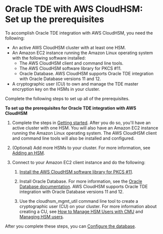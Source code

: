 # Oracle TDE with AWS CloudHSM: Set up the prerequisites<a name="oracle-tde-prerequisites"></a>

To accomplish Oracle TDE integration with AWS CloudHSM, you need the following:
+ An active AWS CloudHSM cluster with at least one HSM\.
+ An Amazon EC2 instance running the Amazon Linux operating system with the following software installed:
  + The AWS CloudHSM client and command line tools\.
  + The AWS CloudHSM software library for PKCS \#11\.
  + Oracle Database\. AWS CloudHSM supports Oracle TDE integration with Oracle Database versions 11 and 12\.
+ A cryptographic user \(CU\) to own and manage the TDE master encryption key on the HSMs in your cluster\.

Complete the following steps to set up all of the prerequisites\.

**To set up the prerequisites for Oracle TDE integration with AWS CloudHSM**

1. Complete the steps in [Getting started](getting-started.md)\. After you do so, you'll have an active cluster with one HSM\. You will also have an Amazon EC2 instance running the Amazon Linux operating system\. The AWS CloudHSM client and command line tools will also be installed and configured\. 

1. \(Optional\) Add more HSMs to your cluster\. For more information, see [Adding an HSM](add-remove-hsm.md#add-hsm)\. 

1. Connect to your Amazon EC2 client instance and do the following:

   1. [Install the AWS CloudHSM software library for PKCS \#11](pkcs11-library-install.md)\.

   1. Install Oracle Database\. For more information, see the [Oracle Database documentation](https://docs.oracle.com/en/database/)\. AWS CloudHSM supports Oracle TDE integration with Oracle Database versions 11 and 12\.

   1. Use the cloudhsm\_mgmt\_util command line tool to create a cryptographic user \(CU\) on your cluster\. For more information about creating a CU, see [How to Manage HSM Users with CMU](cli-users.md#create-users) and [Managing HSM users](manage-hsm-users.md)\. 

After you complete these steps, you can [Configure the database](oracle-tde-configure-database-and-generate-master-key.md)\.